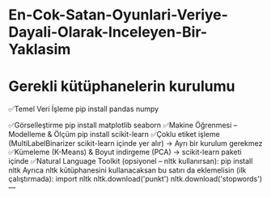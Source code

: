 # En-Cok-Satan-Oyunlari-Veriye-Dayali-Olarak-Inceleyen-Bir-Yaklasim

# Gerekli kütüphanelerin kurulumu
✅Temel Veri İşleme
    pip install pandas numpy

✅Görselleştirme
    pip install matplotlib seaborn
✅Makine Öğrenmesi – Modelleme & Ölçüm
    pip install scikit-learn
✅Çoklu etiket işleme (MultiLabelBinarizer scikit-learn içinde yer alır)
    → Ayrı bir kurulum gerekmez
✅Kümeleme (K-Means) & Boyut indirgeme (PCA)
    → scikit-learn paketi içinde
✅Natural Language Toolkit (opsiyonel – nltk kullanırsan):
    pip install nltk
    Ayrıca nltk kütüphanesini kullanacaksan bu satırı da eklemelisin (ilk çalıştırmada):
      import nltk
    nltk.download('punkt')
    nltk.download('stopwords')
—

